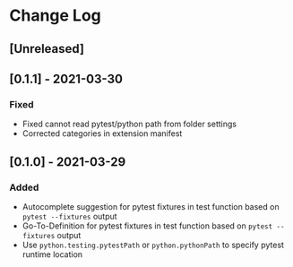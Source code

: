 # Change Log

## [Unreleased]

## [0.1.1] - 2021-03-30

### Fixed

- Fixed cannot read pytest/python path from folder settings
- Corrected categories in extension manifest

## [0.1.0] - 2021-03-29

### Added

- Autocomplete suggestion for pytest fixtures in test function based on `pytest --fixtures` output
- Go-To-Definition for pytest fixtures in test function based on `pytest --fixtures` output
- Use `python.testing.pytestPath` or `python.pythonPath` to specify pytest runtime location
